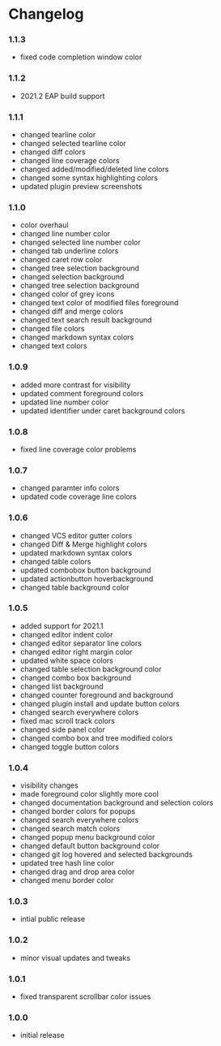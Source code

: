 # Changelog

### 1.1.3

- fixed code completion window color

### 1.1.2

- 2021.2 EAP build support

### 1.1.1

- changed tearline color
- changed selected tearline color
- changed diff colors
- changed line coverage colors
- changed added/modified/deleted line colors
- changed some syntax highlighting colors
- updated plugin preview screenshots

### 1.1.0

- color overhaul
- changed line number color
- changed selected line number color
- changed tab underline colors
- changed caret row color
- changed tree selection background
- changed selection background
- changed tree selection background
- changed color of grey icons
- changed text color of modified files foreground
- changed diff and merge colors
- changed text search result background
- changed file colors
- changed markdown syntax colors
- changed text colors

### 1.0.9

- added more contrast for visibility
- updated comment foreground colors
- updated line number color
- updated identifier under caret background colors

### 1.0.8

- fixed line coverage color problems

### 1.0.7

- changed paramter info colors
- updated code coverage line colors

### 1.0.6

- changed VCS editor gutter colors
- changed Diff & Merge highlight colors
- updated markdown syntax colors
- changed table colors
- updated combobox button background
- updated actionbutton hoverbackground
- changed table background color

### 1.0.5

- added support for 2021.1
- changed editor indent color
- changed editor separator line colors
- changed editor right margin color
- updated white space colors
- changed table selection background color
- changed combo box background
- changed list background
- changed counter foreground and background
- changed plugin install and update button colors
- changed search everywhere colors
- fixed mac scroll track colors
- changed side panel color
- changed combo box and tree modified colors
- changed toggle button colors

### 1.0.4

- visibility changes
- made foreground color slightly more cool
- changed documentation background and selection colors
- changed border colors for popups
- changed search everywhere colors
- changed search match colors
- changed popup menu background color
- changed default button background color
- changed git log hovered and selected backgrounds
- updated tree hash line color
- changed drag and drop area color
- changed menu border color

### 1.0.3

- intial public release

### 1.0.2

- minor visual updates and tweaks

### 1.0.1

- fixed transparent scrollbar color issues

### 1.0.0

- initial release